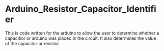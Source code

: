 # Arduino_Resistor_Capacitor_Identifier
This is code written for the arduino to allow the user to determine whether a capacitior or arduino was placed in the circuit. It also determines the value of the capacitor or resistor
